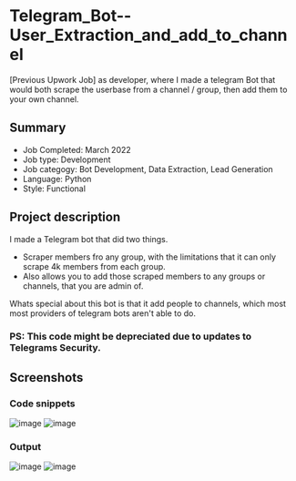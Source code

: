 # Telegram_Bot--User_Extraction_and_add_to_channel
[Previous Upwork Job] as developer, where I made a telegram Bot that would both scrape the userbase from a channel / group, then add them to your own channel. 



## Summary
- Job Completed:  March 2022
- Job type:				Development 
- Job categogy:		Bot Development, Data Extraction, Lead Generation
- Language:				Python
- Style:          Functional



## Project description
I made a Telegram bot that did two things.
- Scraper members fro any group, with the limitations that it can only scrape 4k members from each group.
- Also allows you to add those scraped members to any groups or channels, that you are admin of.

Whats special about this bot is that it add people to channels, which most most providers of telegram bots aren't able to do.

### PS: This code might be depreciated due to updates to Telegrams Security. 


## Screenshots
### Code snippets
![image](https://user-images.githubusercontent.com/97392841/174437357-4e9a5da9-2f91-43ad-9671-a9dd4c4f6a0d.png)
![image](https://user-images.githubusercontent.com/97392841/174437364-84151a04-c914-4f21-9843-8a631fdd5ec9.png)

### Output
![image](https://user-images.githubusercontent.com/97392841/174437369-3ca03ec1-b629-4a04-968b-287649eab580.png)
![image](https://user-images.githubusercontent.com/97392841/174437374-26711c14-7194-4315-9ef3-cc4fbcb8533c.png)
